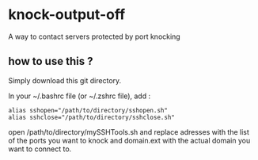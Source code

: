 # knock-output-off
A way to contact servers protected by port knocking

## how to use this ?

Simply download this git directory.

In your ~/.bashrc file (or ~/.zshrc file), add :
```
alias sshopen="/path/to/directory/sshopen.sh"
alias sshclose="/path/to/directory/sshclose.sh"
```

open /path/to/directory/mySSHTools.sh and replace adresses with the list of the ports you want to knock and domain.ext with the actual domain you want to connect to.
